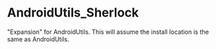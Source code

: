 AndroidUtils_Sherlock
=====================

"Expansion" for AndroidUtils. This will assume the install location is the same as AndroidUtils.
